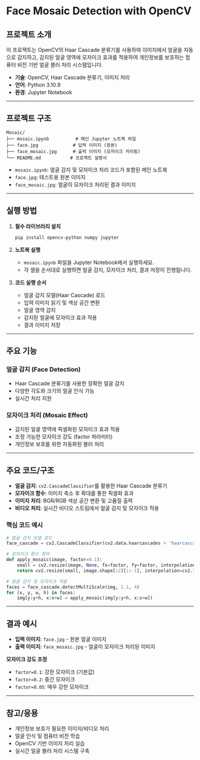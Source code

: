 # Face Mosaic Detection with OpenCV

## 프로젝트 소개

이 프로젝트는 OpenCV의 Haar Cascade 분류기를 사용하여 이미지에서 얼굴을 자동으로 감지하고, 감지된 얼굴 영역에 모자이크 효과를 적용하여 개인정보를 보호하는 컴퓨터 비전 기반 얼굴 블러 처리 시스템입니다.

- **기술**: OpenCV, Haar Cascade 분류기, 이미지 처리
- **언어**: Python 3.10.9
- **환경**: Jupyter Notebook

---

## 프로젝트 구조

```
Mosaic/
├── mosaic.ipynb          # 메인 Jupyter 노트북 파일
├── face.jpg             # 입력 이미지 (원본)
├── face_mosaic.jpg      # 출력 이미지 (모자이크 처리됨)
└── README.md           # 프로젝트 설명서
```

- `mosaic.ipynb`: 얼굴 감지 및 모자이크 처리 코드가 포함된 메인 노트북
- `face.jpg`: 테스트용 원본 이미지
- `face_mosaic.jpg`: 얼굴이 모자이크 처리된 결과 이미지

---

## 실행 방법

1. **필수 라이브러리 설치**
   ```bash
   pip install opencv-python numpy jupyter
   ```

2. **노트북 실행**
   - `mosaic.ipynb` 파일을 Jupyter Notebook에서 실행하세요.
   - 각 셀을 순서대로 실행하면 얼굴 감지, 모자이크 처리, 결과 저장이 진행됩니다.

3. **코드 실행 순서**
   - 얼굴 감지 모델(Haar Cascade) 로드
   - 입력 이미지 읽기 및 색상 공간 변환
   - 얼굴 영역 감지
   - 감지된 얼굴에 모자이크 효과 적용
   - 결과 이미지 저장

---

## 주요 기능

### 얼굴 감지 (Face Detection)
- Haar Cascade 분류기를 사용한 정확한 얼굴 감지
- 다양한 각도와 크기의 얼굴 인식 가능
- 실시간 처리 지원

### 모자이크 처리 (Mosaic Effect)
- 감지된 얼굴 영역에 픽셀화된 모자이크 효과 적용
- 조정 가능한 모자이크 강도 (factor 파라미터)
- 개인정보 보호를 위한 자동화된 블러 처리

---

## 주요 코드/구조

- **얼굴 감지**: `cv2.CascadeClassifier`를 활용한 Haar Cascade 분류기
- **모자이크 함수**: 이미지 축소 후 확대를 통한 픽셀화 효과
- **이미지 처리**: BGR/RGB 색상 공간 변환 및 고품질 출력
- **비디오 처리**: 실시간 비디오 스트림에서 얼굴 감지 및 모자이크 적용

### 핵심 코드 예시

```python
# 얼굴 감지 모델 로드
face_cascade = cv2.CascadeClassifier(cv2.data.haarcascades + 'haarcascade_frontalface_default.xml')

# 모자이크 함수 정의
def apply_mosaic(image, factor=0.1):
    small = cv2.resize(image, None, fx=factor, fy=factor, interpolation=cv2.INTER_LINEAR)
    return cv2.resize(small, image.shape[:2][::-1], interpolation=cv2.INTER_NEAREST)

# 얼굴 감지 및 모자이크 적용
faces = face_cascade.detectMultiScale(img, 1.1, 4)
for (x, y, w, h) in faces:
    img[y:y+h, x:x+w] = apply_mosaic(img[y:y+h, x:x+w])
```

---

## 결과 예시

- **입력 이미지**: `face.jpg` - 원본 얼굴 이미지
- **출력 이미지**: `face_mosaic.jpg` - 얼굴이 모자이크 처리된 이미지

**모자이크 강도 조정**
- `factor=0.1`: 강한 모자이크 (기본값)
- `factor=0.2`: 중간 모자이크
- `factor=0.05`: 매우 강한 모자이크

---

## 참고/응용

- 개인정보 보호가 필요한 이미지/비디오 처리
- 얼굴 인식 및 컴퓨터 비전 학습
- OpenCV 기반 이미지 처리 실습
- 실시간 얼굴 블러 처리 시스템 구축 